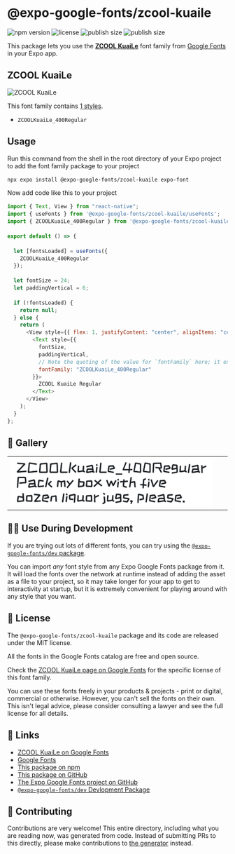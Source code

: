 # @expo-google-fonts/zcool-kuaile

![npm version](https://flat.badgen.net/npm/v/@expo-google-fonts/zcool-kuaile)
![license](https://flat.badgen.net/github/license/expo/google-fonts)
![publish size](https://flat.badgen.net/packagephobia/install/@expo-google-fonts/zcool-kuaile)
![publish size](https://flat.badgen.net/packagephobia/publish/@expo-google-fonts/zcool-kuaile)

This package lets you use the [**ZCOOL KuaiLe**](https://fonts.google.com/specimen/ZCOOL+KuaiLe) font family from [Google Fonts](https://fonts.google.com/) in your Expo app.

## ZCOOL KuaiLe

![ZCOOL KuaiLe](./font-family.png)

This font family contains [1 styles](#-gallery).

- `ZCOOLKuaiLe_400Regular`

## Usage

Run this command from the shell in the root directory of your Expo project to add the font family package to your project

```sh
npx expo install @expo-google-fonts/zcool-kuaile expo-font
```

Now add code like this to your project

```js
import { Text, View } from "react-native";
import { useFonts } from '@expo-google-fonts/zcool-kuaile/useFonts';
import { ZCOOLKuaiLe_400Regular } from '@expo-google-fonts/zcool-kuaile/400Regular';

export default () => {

  let [fontsLoaded] = useFonts({
    ZCOOLKuaiLe_400Regular
  });

  let fontSize = 24;
  let paddingVertical = 6;

  if (!fontsLoaded) {
    return null;
  } else {
    return (
      <View style={{ flex: 1, justifyContent: "center", alignItems: "center" }}>
        <Text style={{
          fontSize,
          paddingVertical,
          // Note the quoting of the value for `fontFamily` here; it expects a string!
          fontFamily: "ZCOOLKuaiLe_400Regular"
        }}>
          ZCOOL KuaiLe Regular
        </Text>
      </View>
    );
  }
};
```

## 🔡 Gallery


||||
|-|-|-|
|![ZCOOLKuaiLe_400Regular](./400Regular/ZCOOLKuaiLe_400Regular.ttf.png)||||


## 👩‍💻 Use During Development

If you are trying out lots of different fonts, you can try using the [`@expo-google-fonts/dev` package](https://github.com/expo/google-fonts/tree/master/font-packages/dev#readme).

You can import _any_ font style from any Expo Google Fonts package from it. It will load the fonts over the network at runtime instead of adding the asset as a file to your project, so it may take longer for your app to get to interactivity at startup, but it is extremely convenient for playing around with any style that you want.


## 📖 License

The `@expo-google-fonts/zcool-kuaile` package and its code are released under the MIT license.

All the fonts in the Google Fonts catalog are free and open source.

Check the [ZCOOL KuaiLe page on Google Fonts](https://fonts.google.com/specimen/ZCOOL+KuaiLe) for the specific license of this font family.

You can use these fonts freely in your products & projects - print or digital, commercial or otherwise. However, you can't sell the fonts on their own. This isn't legal advice, please consider consulting a lawyer and see the full license for all details.

## 🔗 Links

- [ZCOOL KuaiLe on Google Fonts](https://fonts.google.com/specimen/ZCOOL+KuaiLe)
- [Google Fonts](https://fonts.google.com/)
- [This package on npm](https://www.npmjs.com/package/@expo-google-fonts/zcool-kuaile)
- [This package on GitHub](https://github.com/expo/google-fonts/tree/master/font-packages/zcool-kuaile)
- [The Expo Google Fonts project on GitHub](https://github.com/expo/google-fonts)
- [`@expo-google-fonts/dev` Devlopment Package](https://github.com/expo/google-fonts/tree/master/font-packages/dev)

## 🤝 Contributing

Contributions are very welcome! This entire directory, including what you are reading now, was generated from code. Instead of submitting PRs to this directly, please make contributions to [the generator](https://github.com/expo/google-fonts/tree/master/packages/generator) instead.
